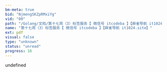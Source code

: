 ```yaml
---
bm-meta: true
bid: "NjmengSKZpRMxiYg"
vid: "00"
path: "/Golang/文档/第十七周（3）标签服务【 微信号 itcodeba 】【麻雀导航 it1024.site】.pdf"
name: "第十七周（3）标签服务【 微信号 itcodeba 】【麻雀导航 it1024.site】"
ext: pdf
visual: false
type: "unknown"
status: "unread"
progress: 16
---
```

undefined